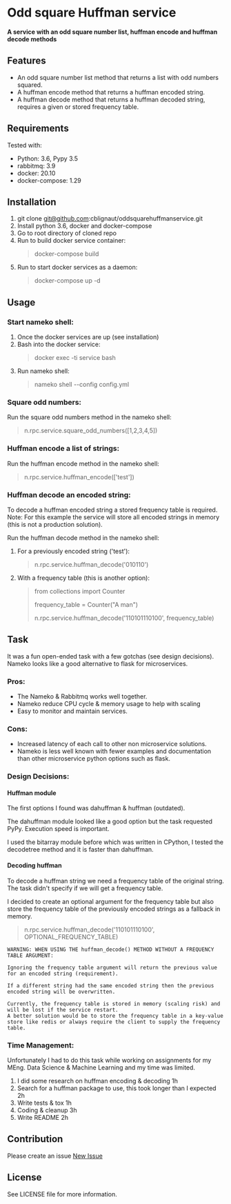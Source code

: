 # Odd square Huffman service
**A service with an odd square number list, huffman encode and huffman decode methods**

## Features
- An odd square number list method that returns a list with odd numbers squared.
- A huffman encode method that returns a huffman encoded string.
- A huffman decode method that returns a huffman decoded string, requires a given or stored frequency table.


## Requirements

Tested with:

* Python: 3.6, Pypy 3.5
* rabbitmq: 3.9
* docker: 20.10
* docker-compose: 1.29

## Installation

1. git clone git@github.com:cblignaut/oddsquarehuffmanservice.git
2. Install python 3.6, docker and docker-compose
3. Go to root directory of cloned repo
4. Run to build docker service container:
   > docker-compose build
5. Run to start docker services as a daemon:
   > docker-compose up -d

## Usage

### Start nameko shell:
1. Once the docker services are up (see installation)
2. Bash into the docker service:
   > docker exec -ti service bash 
3. Run nameko shell:
   > nameko shell --config config.yml

### Square odd numbers:
Run the square odd numbers method in the nameko shell:
   > n.rpc.service.square_odd_numbers([1,2,3,4,5])

### Huffman encode a list of strings:
Run the huffman encode method in the nameko shell:
   > n.rpc.service.huffman_encode(['test'])

### Huffman decode an encoded string:
To decode a huffman encoded string a stored frequency table is required. 
Note: For this example the service will store all encoded strings in memory (this is not a production solution).

Run the huffman decode method in the nameko shell:
   1. For a previously encoded string ('test'):
      > n.rpc.service.huffman_decode('010110') 
   2. With a frequency table (this is another option):
      > from collections import Counter
      > 
      > frequency_table = Counter("A man")
      > 
      > n.rpc.service.huffman_decode('110101110100', frequency_table)

## Task

It was a fun open-ended task with a few gotchas (see design decisions). Nameko looks like a good alternative to flask for microservices.  

### Pros: 

- The Nameko & Rabbitmq works well together. 
- Nameko reduce CPU cycle & memory usage to help with scaling
- Easy to monitor and maintain services.

### Cons:

- Increased latency of each call to other non microservice solutions.
- Nameko is less well known with fewer examples and documentation than other microservice python options such as flask.

### Design Decisions:

#### Huffman module
The first options I found was dahuffman & huffman (outdated). 

The dahuffman module looked like a good option but the task requested PyPy. Execution speed is important.

I used the bitarray module before which was written in CPython, I tested the decodetree method and it is faster than dahuffman.

#### Decoding huffman
To decode a huffman string we need a frequency table of the original string. The task didn't specify if we will get a frequency table. 

I decided to create an optional argument for the frequency table but also store the frequency table of the previously encoded strings as a fallback in memory.
> n.rpc.service.huffman_decode('110101110100', OPTIONAL_FREQUENCY_TABLE)

    WARNING: WHEN USING THE huffman_decode() METHOD WITHOUT A FREQUENCY TABLE ARGUMENT:

    Ignoring the frequency table argument will return the previous value for an encoded string (requirement). 

    If a different string had the same encoded string then the previous encoded string will be overwritten.

    Currently, the frequency table is stored in memory (scaling risk) and will be lost if the service restart.
    A better solution would be to store the frequency table in a key-value store like redis or always require the client to supply the frequency table.

### Time Management:

Unfortunately I had to do this task while working on assignments for my MEng. Data Science & Machine Learning and my time was limited.

1. I did some research on huffman encoding & decoding 1h
2. Search for a huffman package to use, this took longer than I expected 2h
3. Write tests & tox 1h
4. Coding & cleanup 3h
5. Write README 2h


## Contribution

Please create an issue [New Issue](https://github.com/cblignaut/oddsquarehuffmanservice/issues/new)

## License

See LICENSE file for more information.
     


